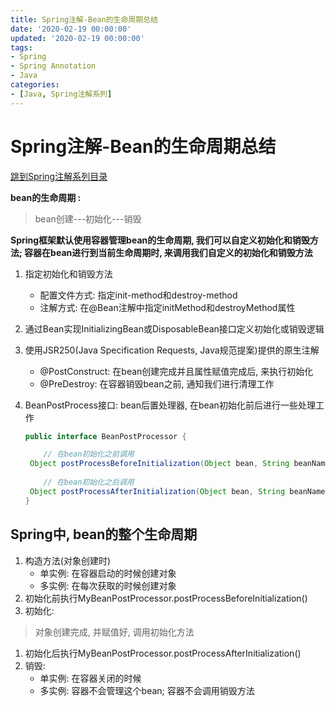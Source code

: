 ```yaml
---
title: Spring注解-Bean的生命周期总结
date: '2020-02-19 00:00:00'
updated: '2020-02-19 00:00:00'
tags:
- Spring
- Spring Annotation
- Java
categories:
- [Java, Spring注解系列]
---
```


# Spring注解-Bean的生命周期总结

[跳到Spring注解系列目录](spring-anno-table.md)

**bean的生命周期 :**

> bean创建---初始化---销毁

**Spring框架默认使用容器管理bean的生命周期, 我们可以自定义初始化和销毁方法; 容器在bean进行到当前生命周期时, 来调用我们自定义的初始化和销毁方法**

1. 指定初始化和销毁方法
   - 配置文件方式: 指定init-method和destroy-method
   - 注解方式: 在@Bean注解中指定initMethod和destroyMethod属性
   
2. 通过Bean实现InitializingBean或DisposableBean接口定义初始化或销毁逻辑

3. 使用JSR250(Java Specification Requests, Java规范提案)提供的原生注解
   - @PostConstruct: 在bean创建完成并且属性赋值完成后, 来执行初始化
   - @PreDestroy: 在容器销毁bean之前, 通知我们进行清理工作
   
4. BeanPostProcess接口: bean后置处理器, 在bean初始化前后进行一些处理工作

   ```java
   public interface BeanPostProcessor {
   
       // 在bean初始化之前调用
   	Object postProcessBeforeInitialization(Object bean, String beanName) throws BeansException;
   	
       // 在bean初始化之后调用
   	Object postProcessAfterInitialization(Object bean, String beanName) throws BeansException;
   }
   ```

## Spring中, bean的整个生命周期

1. 构造方法(对象创建时)
   - 单实例: 在容器启动的时候创建对象
   - 多实例: 在每次获取的时候创建对象
2. 初始化前执行MyBeanPostProcessor.postProcessBeforeInitialization()
3. 初始化:

> 对象创建完成, 并赋值好, 调用初始化方法

1. 初始化后执行MyBeanPostProcessor.postProcessAfterInitialization()
2. 销毁:
   - 单实例: 在容器关闭的时候
   - 多实例: 容器不会管理这个bean; 容器不会调用销毁方法
